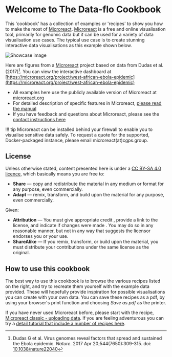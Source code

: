 # Welcome to The Data-flo Cookbook

This 'cookbook' has a collection of examples or 'recipes' to show you how to make the most of [Microreact](https://microreact.org/). [Microreact](https://microreact.org/) is a free and online visualisation tool, primarily for genomic data but it can be used for a variety of data visualisation use cases. The typical use case is to create stunning interactive data visualisations as this example shown below. 

![Showcase image](./showcase.png)

Here are figures from a [Microreact](https://microreact.org/) project based on data from Dudas et al. (2017)[^1]. You can view the interactive dashboard at [https://microreact.org/project/west-african-ebola-epidemic](https://microreact.org/project/west-african-ebola-epidemic)


* All examples here use the publicly available version of Microreact at [microreact.org](https://microreact.org/)
* For detailed description of specific features in Microreact, [please read the manual](https://docs.microreact.org/)
* If you have feedback and questions about Microreact, please see the [contact instructions here](https://docs.microreact.org/feedback/contact)

!!! tip 
    Microreact can be installed behind your firewall to enable you to visualise sensitive data safely.
    To request a quote for the supported, Docker-packaged instance, please email microreact(at)cgps.group.

## License

Unless otherwise stated, content presented here is under a [CC BY-SA 4.0 licence](https://creativecommons.org/licenses/by-sa/4.0/), which basically means you are free to:

* **Share** — copy and redistribute the material in any medium or format for any purpose, even commercially.
* **Adapt** — remix, transform, and build upon the material for any purpose, even commercially.

Given:

* **Attribution** — You must give appropriate credit , provide a link to the license, and indicate if changes were made . You may do so in any reasonable manner, but not in any way that suggests the licensor endorses you or your use.
* **ShareAlike** — If you remix, transform, or build upon the material, you must distribute your contributions under the same license as the original.


## How to use this cookbook

The best way to use this cookbook is to browse the various recipes listed on the right, and try to recreate them yourself with the example data provided. These will hopefully provide inspiration for possible visualisations you can create with your own data. You can save these recipes as a pdf, by using your browser's print function and choosing *Save as pdf* as the printer. 

If you have never used Microreact before, please start with the recipe, [Microreact classic - uploading data](./basic-upload.md). If you are feeling adventurous you can try a [detail tutorial that include a number of recipes here](./an-advanced-tutorial/introduction.md).

[^1]: Dudas G et al. Virus genomes reveal factors that spread and sustained the Ebola epidemic. *Nature*. 2017 Apr 20;544(7650):309-315. doi: [10.1038/nature22040](http://dx.doi.org/10.1038/nature22040)
